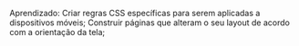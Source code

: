 Aprendizado:
  Criar regras CSS específicas para serem aplicadas a dispositivos móveis;
  Construir páginas que alteram o seu layout de acordo com a orientação da tela;